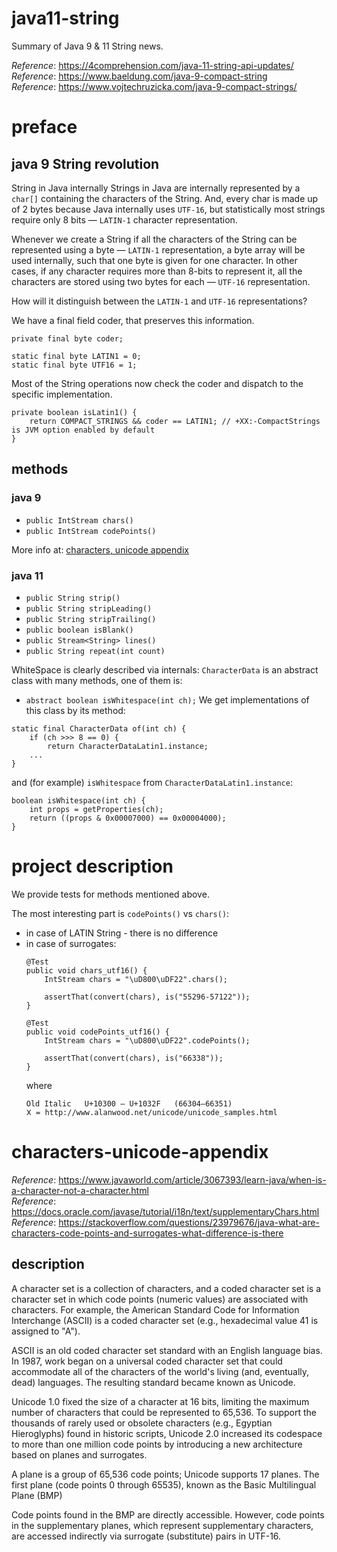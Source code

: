 # java11-string
Summary of Java 9 & 11 String news.

_Reference_: https://4comprehension.com/java-11-string-api-updates/  
_Reference_: https://www.baeldung.com/java-9-compact-string  
_Reference_: https://www.vojtechruzicka.com/java-9-compact-strings/

# preface
## java 9 String revolution
String in Java internally
Strings in Java are internally represented by a `char[]` containing the 
characters of the String. And, every char is made up of 2 bytes 
because Java internally uses `UTF-16`, but statistically most strings 
require only 8 bits — `LATIN-1` character representation.

Whenever we create a String if all the characters of the String can be 
represented using a byte — `LATIN-1` representation, a byte array will 
be used internally, such that one byte is given for one character. 
In other cases, if any character requires more than 8-bits to represent 
it, all the characters are stored using two bytes for each — 
`UTF-16` representation.

How will it distinguish between the `LATIN-1` and `UTF-16` 
representations?

We have a final field coder, that preserves this information.

```
private final byte coder;

static final byte LATIN1 = 0;
static final byte UTF16 = 1;
```

Most of the String operations now check the coder and dispatch to 
the specific implementation.

```
private boolean isLatin1() {
    return COMPACT_STRINGS && coder == LATIN1; // +XX:-CompactStrings is JVM option enabled by default
}
```

## methods
### java 9
* `public IntStream chars()`
* `public IntStream codePoints()`

More info at: [characters, unicode appendix](#characters-unicode-appendix)

### java 11
* `public String strip()`
* `public String stripLeading()`
* `public String stripTrailing()`
* `public boolean isBlank()`
* `public Stream<String> lines()`
* `public String repeat(int count)`

WhiteSpace is clearly described via internals:
`CharacterData` is an abstract class with many methods,
one of them is: 
* `abstract boolean isWhitespace(int ch);`
We get implementations of this class by its method:
```
static final CharacterData of(int ch) {
    if (ch >>> 8 == 0) {
        return CharacterDataLatin1.instance;
    ...
}
```
and (for example) `isWhitespace` from `CharacterDataLatin1.instance`:
```
boolean isWhitespace(int ch) {
    int props = getProperties(ch);
    return ((props & 0x00007000) == 0x00004000);
}
```

# project description
We provide tests for methods mentioned above.

The most interesting part is `codePoints()` vs `chars()`:
* in case of LATIN String - there is no difference
* in case of surrogates:
    ```
    @Test
    public void chars_utf16() {
        IntStream chars = "\uD800\uDF22".chars();

        assertThat(convert(chars), is("55296-57122"));
    }

    @Test
    public void codePoints_utf16() {
        IntStream chars = "\uD800\uDF22".codePoints();

        assertThat(convert(chars), is("66338"));
    }    
    ```
    where 
    ```
    Old Italic   U+10300 – U+1032F   (66304–66351)
    𐌢 = http://www.alanwood.net/unicode/unicode_samples.html
    ```

# characters-unicode-appendix
_Reference_: https://www.javaworld.com/article/3067393/learn-java/when-is-a-character-not-a-character.html  
_Reference_: https://docs.oracle.com/javase/tutorial/i18n/text/supplementaryChars.html  
_Reference_: https://stackoverflow.com/questions/23979676/java-what-are-characters-code-points-and-surrogates-what-difference-is-there

## description
A character set is a collection of characters, and a coded character 
set is a character set in which code points (numeric values) are 
associated with characters. For example, the American Standard Code 
for Information Interchange (ASCII) is a coded character set 
(e.g., hexadecimal value 41 is assigned to "A").

ASCII is an old coded character set standard with an English 
language bias. In 1987, work began on a universal coded character 
set that could accommodate all of the characters of the world's 
living (and, eventually, dead) languages. The resulting standard 
became known as Unicode.

Unicode 1.0 fixed the size of a character at 16 bits, limiting the 
maximum number of characters that could be represented to 65,536. 
To support the thousands of rarely used or obsolete characters 
(e.g., Egyptian Hieroglyphs) found in historic scripts, Unicode 
2.0 increased its codespace to more than one million code points 
by introducing a new architecture based on planes and surrogates.

A plane is a group of 65,536 code points; Unicode supports 17 planes.
The first plane (code points 0 through 65535), known as the Basic 
Multilingual Plane (BMP)

Code points found in the BMP are directly accessible. However, 
code points in the supplementary planes, which represent 
supplementary characters, are accessed indirectly via surrogate 
(substitute) pairs in UTF-16.

